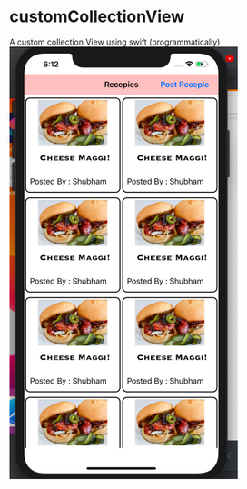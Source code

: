 # customCollectionView
A custom collection View using swift (programmatically)
![Screenshot](ss.png)
